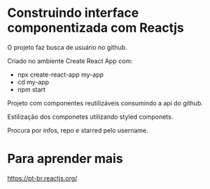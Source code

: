 # Construindo interface componentizada com Reactjs

O projeto faz busca de usuário no github.

Criado no ambiente Create React App com:

 - npx create-react-app my-app
 - cd my-app
 - npm start

Projeto com componentes reutilizáveis consumindo a api do github.

Estilização dos componetes utilizando styled componets.

Procura por infos, repo e starred pelo username.

# Para aprender mais

https://pt-br.reactjs.org/





